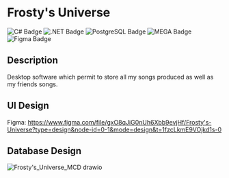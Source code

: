 # Frosty's Universe
![C# Badge](https://img.shields.io/badge/C%23-512BD4?logo=csharp&logoColor=fff&style=flat-square)
![.NET Badge](https://img.shields.io/badge/.NET-512BD4?logo=dotnet&logoColor=fff&style=flat-square)
![PostgreSQL Badge](https://img.shields.io/badge/PostgreSQL-4169E1?logo=postgresql&logoColor=fff&style=flat-square)
![MEGA Badge](https://img.shields.io/badge/MEGA-D9272E?logo=mega&logoColor=fff&style=flat-square)
![Figma Badge](https://img.shields.io/badge/Figma-F24E1E?logo=figma&logoColor=fff&style=flat-square)


## Description
Desktop software which permit to store all my songs produced as well as my friends songs.

## UI Design
Figma: https://www.figma.com/file/gxO8qJiG0nUh6Xbb9evjHf/Frosty's-Universe?type=design&node-id=0-1&mode=design&t=1fzcLkmE9VOjkd1s-0

## Database Design
![Frosty's_Universe_MCD drawio](https://github.com/ThunderFrost23/frostys_universe/assets/66676905/adf3b90b-c266-4cef-8f60-179004ed2a50)
